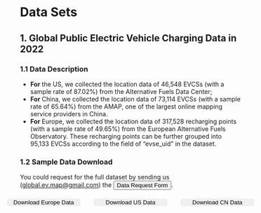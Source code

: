 # Data Sets

## 1. Global Public Electric Vehicle Charging Data in 2022
### 1.1 Data Description
- **For** the US, we collected the location data of 46,548 EVCSs (with a sample rate of 87.02%) from the Alternative Fuels Data Center; 
- **For** China, we collected the location data of 73,114 EVCSs (with a sample rate of 65.64%) from the AMAP, one of the largest online mapping service providers in China. 
- **For** Europe, we collected the location data of 317,528 recharging points (with a sample rate of 49.65%) from the European Alternative Fuels Observatory. These recharging points can be further grouped into 95,133 EVCSs according to the field of “evse_uid” in the dataset. 
 

### 1.2 Sample Data Download

You could request for the full dataset by sending us (global.ev.map@gmail.com) the <a><button onclick="window.open('./ApplicationForm.docx')">Data Request Form</button></a>.

<div class="row">
    <div class="col-md-4">
        <button @click="downloadeu" class="btn btn-primary">Download Europe Data</button>
    </div>
    <div class="col-md-4">
        <button @click="downloadus" class="btn btn-primary">Download US Data</button>
    </div>
    <div class="col-md-4">
        <button @click="downloadcn" class="btn btn-primary">Download CN Data</button>
    </div>
</div>



<script setup>
    // import { data as eu } from '@/loader/eu.data.js';
    // import { data as us } from '@/loader/us.data.js';
    // import { data as cn } from '@/loader/cn.data.js';

    import { data } from '@/loader/csv.data.js';

    const { eu, us, cn } = data; // data from csv

    // donwload data as csv
    const downloadeu = () => {
        const data = eu.map(item => Object.values(item).join(',')).join('\n');
        const blob = new Blob([data], { type: 'text/plain' });
        const url = window.URL.createObjectURL(blob);
        const a = document.createElement('a');
        a.href = url;
        a.download = 'eu.csv';
        a.click();
    }

    const downloadus = () => {
        const data = us.map(item => Object.values(item).join(',')).join('\n');
        const blob = new Blob([data], { type: 'text/plain' });
        const url = window.URL.createObjectURL(blob);
        const a = document.createElement('a');
        a.href = url;
        a.download = 'us.csv';
        a.click();
    }

    const downloadcn = () => {
        const data = cn.map(item => Object.values(item).join(',')).join('\n');
        const blob = new Blob([data], { type: 'text/plain' });
        const url = window.URL.createObjectURL(blob);
        const a = document.createElement('a');
        a.href = url;
        a.download = 'cn.csv';
        a.click();
    }





    // const downloadeu = () => {
    //     const data = JSON.stringify(eu);
    //     const blob = new Blob([data], { type: 'text/plain' });
    //     const url = window.URL.createObjectURL(blob);
    //     const a = document.createElement('a');
    //     a.href = url;
    //     a.download = 'eu.data.json';
    //     a.click();
    // }

    // const downloadus = () => {
    //     const data = JSON.stringify(us);
    //     const blob = new Blob([data], { type: 'text/plain' });
    //     const url = window.URL.createObjectURL(blob);
    //     const a = document.createElement('a');
    //     a.href = url;
    //     a.download = 'us.data.json';
    //     a.click();
    // }

    // const downloadcn = () => {
    //     const data = JSON.stringify(cn);
    //     const blob = new Blob([data], { type: 'text/plain' });
    //     const url = window.URL.createObjectURL(blob);
    //     const a = document.createElement('a');
    //     a.href = url;
    //     a.download = 'cn.data.json';
    //     a.click();
    // }

</script>

<style scoped>
    .row {
        display: flex;
        justify-content: center;
        margin-top: 20px;
    }
    .col-md-4 {
        flex: 0 0 33.333333%;
        max-width: 33.333333%;
        padding: 0 15px;
        color: var(--vp-c-brand-1);
    }

    .btn-primary {
        border: 1px solid var(--vp-c-brand-3);
        border-radius: 4px;
    }

    .btn-primary:hover {
        background-color: var(--vp-c-brand-3);
        color: white;
    }

    .btn {
        width: 100%;
    }
</style>
